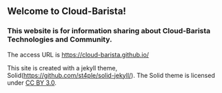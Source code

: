 ## Welcome to Cloud-Barista!

### This website is for information sharing about Cloud-Barista Technologies and Community.

The access URL is https://cloud-barista.github.io/

This site is created with a jekyll theme, Solid(https://github.com/st4ple/solid-jekyll/).
The Solid theme is licensed under [CC BY 3.0](https://creativecommons.org/licenses/by/3.0/).
